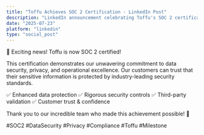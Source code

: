 ```yaml
---
title: "Toffu Achieves SOC 2 Certification - LinkedIn Post"
description: "LinkedIn announcement celebrating Toffu's SOC 2 certification achievement"
date: "2025-07-23"
platform: "linkedin"
type: "social_post"
---
```


🎉 Exciting news! Toffu is now SOC 2 certified! 

This certification demonstrates our unwavering commitment to data security, privacy, and operational excellence. Our customers can trust that their sensitive information is protected by industry-leading security standards.

✅ Enhanced data protection
✅ Rigorous security controls
✅ Third-party validation
✅ Customer trust & confidence

Thank you to our incredible team who made this achievement possible! 🙌

#SOC2 #DataSecurity #Privacy #Compliance #Toffu #Milestone
